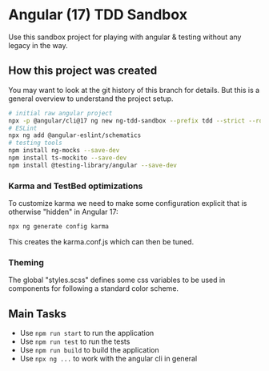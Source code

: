 # Angular (17) TDD Sandbox

Use this sandbox project for playing with angular & testing without any legacy in the way.

## How this project was created

You may want to look at the git history of this branch for details. But this is a general overview to understand the project setup.

```sh
# initial raw angular project
npx -p @angular/cli@17 ng new ng-tdd-sandbox --prefix tdd --strict --routing --standalone --style scss --ssr false --directory .
# ESLint
npx ng add @angular-eslint/schematics
# testing tools
npm install ng-mocks --save-dev
npm install ts-mockito --save-dev
npm install @testing-library/angular --save-dev
```

### Karma and TestBed optimizations

To customize karma we need to make some configuration explicit that is otherwise "hidden" in Angular 17:

```sh
npx ng generate config karma
```

This creates the karma.conf.js which can then be tuned.

### Theming

The global "styles.scss" defines some css variables to be used in components for following a standard color scheme.

## Main Tasks

* Use `npm run start` to run the application
* Use `npm run test` to run the tests
* Use `npm run build` to build the application
* Use `npx ng ...` to work with the angular cli in general


